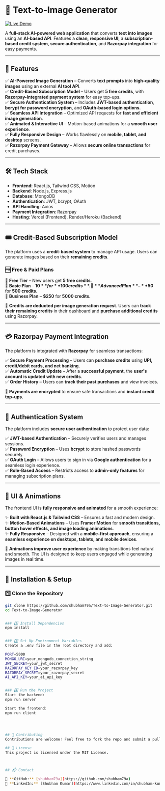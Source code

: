 # 🎨 Text-to-Image Generator  

[![Live Demo](https://img.shields.io/badge/Live-Demo-blue?style=for-the-badge&logo=vercel)](https://text-to-image-generator-dplc.vercel.app/)

A **full-stack AI-powered web application** that converts **text into images** using an **AI-based API**. Features a **clean, responsive UI**, a **subscription-based credit system**, **secure authentication**, and **Razorpay integration** for easy payments.  

---

## 🚀 Features  

✅ **AI-Powered Image Generation** – Converts **text prompts** into **high-quality images** using an external **AI tool API**.  
✅ **Credit-Based Subscription Model** – Users get **5 free credits**, with **Razorpay-integrated payment system** for easy top-ups.  
✅ **Secure Authentication System** – Includes **JWT-based authentication**, **bcrypt for password encryption**, and **OAuth-based login options**.  
✅ **Seamless API Integration** – Optimized API requests for **fast and efficient image generation**.  
✅ **Animated & Interactive UI** – Motion-based animations for a **smooth user experience**.  
✅ **Fully Responsive Design** – Works flawlessly on **mobile, tablet, and desktop** screens.  
✅ **Razorpay Payment Gateway** – Allows **secure online transactions** for credit purchases.  

---

## 🛠 Tech Stack  

- **Frontend**: React.js, Tailwind CSS, Motion  
- **Backend**: Node.js, Express.js  
- **Database**: MongoDB  
- **Authentication**: JWT, bcrypt, OAuth  
- **API Handling**: Axios  
- **Payment Integration**: Razorpay  
- **Hosting**: Vercel (Frontend), Render/Heroku (Backend)  

---

## 🎟️ Credit-Based Subscription Model  

The platform uses a **credit-based system** to manage API usage. Users can generate images based on their **remaining credits**.  

### 🆓 Free & Paid Plans  
🔹 **Free Tier** – New users get **5 free credits**.  
🔹 **Basic Plan** – **$10** for **100 credits**.  
🔹 **Advanced Plan** – **$50** for **500 credits**.  
🔹 **Business Plan** – **$250** for **5000 credits**.  

📌 **Credits are deducted per image generation request**. Users can **track their remaining credits** in their dashboard and **purchase additional credits** using Razorpay.  

---

## 💳 Razorpay Payment Integration  

The platform is integrated with **Razorpay** for seamless transactions:  

✅ **Secure Payment Processing** – Users can **purchase credits** using **UPI, credit/debit cards, and net banking**.  
✅ **Automatic Credit Update** – After a **successful payment**, the **user's account is updated with new credits**.  
✅ **Order History** – Users can **track their past purchases** and view invoices.  

🔗 **Payments are encrypted** to ensure safe transactions and **instant credit top-ups**.  

---

## 🔑 Authentication System  

The platform includes **secure user authentication** to protect user data:  

✅ **JWT-based Authentication** – Securely verifies users and manages sessions.  
✅ **Password Encryption** – Uses **bcrypt** to store hashed passwords securely.  
✅ **OAuth Login** – Allows users to sign in via **Google authentication** for a seamless login experience.  
✅ **Role-Based Access** – Restricts access to **admin-only features** for managing subscription plans.  

---

## 🎨 UI & Animations  

The frontend UI is **fully responsive and animated** for a smooth experience:  

✨ **Built with React.js & Tailwind CSS** – Ensures a fast and modern design.  
✨ **Motion-Based Animations** – Uses **Framer Motion** for **smooth transitions, button hover effects, and image loading animations**.  
✨ **Fully Responsive** – Designed with a **mobile-first approach**, ensuring a **seamless experience on desktops, tablets, and mobile devices**.  

📌 **Animations improve user experience** by making transitions feel natural and smooth. The UI is designed to keep users engaged while generating images in real time.  


---

## 🔧 Installation & Setup  

### 1️⃣ Clone the Repository  

```sh
git clone https://github.com/shubham79a/Text-to-Image-Generator.git
cd Text-to-Image-Generator


### 2️⃣ Install Dependencies
npm install


### 3️⃣ Set Up Environment Variables
Create a .env file in the root directory and add:

PORT=5000
MONGO_URI=your_mongodb_connection_string
JWT_SECRET=your_jwt_secret
RAZORPAY_KEY_ID=your_razorpay_key
RAZORPAY_SECRET=your_razorpay_secret
AI_API_KEY=your_ai_api_key


### 4️⃣ Run the Project
Start the backend:
npm run server

Start the frontend:
npm run client




## 📝 Contributing
Contributions are welcome! Feel free to fork the repo and submit a pull request.

## 📜 License
This project is licensed under the MIT License.



## 📬 Contact  

🔗 **GitHub:** [shubham79a](https://github.com/shubham79a)  
🔗 **LinkedIn:** [Shubham Kumar](https://www.linkedin.com/in/shubham-kumar-894799290/)  
